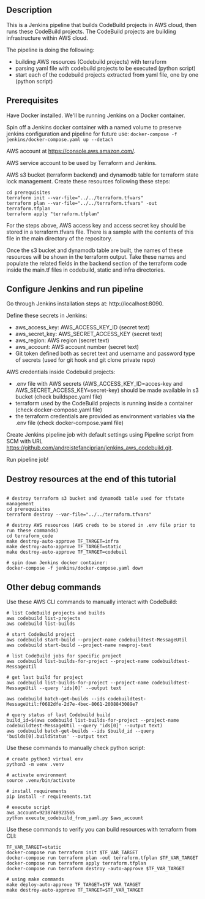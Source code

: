 ## Description

This is a Jenkins pipeline that builds CodeBuild projects in AWS cloud, then runs these CodeBuild projects.
The CodeBuild projects are building infrastructure within AWS cloud.

The pipeline is doing the following:
- building AWS resources (Codebuild projects) with terraform
- parsing yaml file with codebuild projects to be executed (python script)
- start each of the codebuild projects extracted from yaml file, one by one (python script)

## Prerequisites

Have Docker installed. We'll be running Jenkins on a Docker container.

Spin off a Jenkins docker container with a named volume to preserve jenkins configuration and pipeline for future use:
```docker-compose -f jenkins/docker-compose.yaml up --detach```

AWS account at https://console.aws.amazon.com/.

AWS service account to be used by Terraform and Jenkins.

AWS s3 bucket (terraform backend) and dynamodb table for terraform state lock management.
Create these resources following these steps:
```
cd prerequisites
terraform init --var-file="../../terraform.tfvars"
terraform plan --var-file="../../terraform.tfvars" -out terraform.tfplan
terraform apply "terraform.tfplan"
```

For the steps above, AWS access key and access secret key should be stored in a terraform.tfvars file.
There is a sample with the contents of this file in the main directory of the repository.

Once the s3 bucket and dynamodb table are built, the names of these resources will be shown in the terraform output.
Take these names and populate the related fields in the backend section of the terraform code inside the main.tf files in codebuild, static and infra directories.

## Configure Jenkins and run pipeline

Go through Jenkins installation steps at: http://localhost:8090. 

Define these secrets in Jenkins:
 - aws_access_key: AWS_ACCESS_KEY_ID (secret text)
 - aws_secret_key: AWS_SECRET_ACCESS_KEY (secret text)
 - aws_region: AWS region (secret text)
 - aws_account: AWS account number (secret text)
 - Git token defined both as secret text and username and password type of secrets (used for git hook and git clone private repo)

AWS credentials inside Codebuild projects:
- .env file with AWS secrets (AWS_ACCESS_KEY_ID=acces-key and AWS_SECRET_ACCESS_KEY=secret-key) should be made available in s3 bucket (check buildspec.yaml file)
- terraform used by the CodeBuild projects is running inside a container (check docker-compose.yaml file)
- the terraform credentials are provided as environment variables via the .env file (check docker-compose.yaml file)

Create Jenkins pipeline job with default settings using Pipeline script from SCM with URL https://github.com/andreistefanciprian/jenkins_aws_codebuild.git.

Run pipeline job!

## Destroy resources at the end of this tutorial
```

# destroy terraform s3 bucket and dynamodb table used for tfstate management
cd prerequisites
terraform destroy --var-file="../../terraform.tfvars"

# destroy AWS resources (AWS creds to be stored in .env file prior to run these commands)
cd terraform_code
make destroy-auto-approve TF_TARGET=infra
make destroy-auto-approve TF_TARGET=static
make destroy-auto-approve TF_TARGET=codebuil

# spin down Jenkins docker container:
docker-compose -f jenkins/docker-compose.yaml down
```

## Other debug commands

Use these AWS CLI commands to manually interact with CodeBuild:
```
# list CodeBuild projects and builds
aws codebuild list-projects
aws codebuild list-builds

# start CodeBuild project
aws codebuild start-build --project-name codebuildtest-MessageUtil
aws codebuild start-build --project-name newproj-test

# list CodeBuild jobs for specific project
aws codebuild list-builds-for-project --project-name codebuildtest-MessageUtil

# get last build for project
aws codebuild list-builds-for-project --project-name codebuildtest-MessageUtil --query 'ids[0]' --output text

aws codebuild batch-get-builds --ids codebuildtest-MessageUtil:f0682dfe-2d7e-4bec-8061-2008843089e7

# query status of last Codebuild build
build_id=$(aws codebuild list-builds-for-project --project-name codebuildtest-MessageUtil --query 'ids[0]' --output text)
aws codebuild batch-get-builds --ids $build_id --query 'builds[0].buildStatus' --output text
```

Use these commands to manually check python script:
```
# create python3 virtual env
python3 -m venv .venv

# activate environment
source .venv/bin/activate

# install requirements
pip install -r requirements.txt

# execute script
aws_account=9238748923565 
python execute_codebuild_from_yaml.py $aws_account
```

Use these commands to verify you can build resources with terraform from CLI:
```
TF_VAR_TARGET=static
docker-compose run terraform init $TF_VAR_TARGET
docker-compose run terraform plan -out terraform.tfplan $TF_VAR_TARGET
docker-compose run terraform apply terraform.tfplan
docker-compose run terraform destroy -auto-approve $TF_VAR_TARGET

# using make commands
make deploy-auto-approve TF_TARGET=$TF_VAR_TARGET
make destroy-auto-approve TF_TARGET=$TF_VAR_TARGET
```